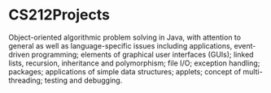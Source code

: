# CS212Projects

Object-oriented algorithmic problem solving in Java, with attention to general as well as language-specific issues including applications, event-driven programming; elements of graphical user interfaces (GUIs); linked lists, recursion, inheritance and polymorphism; file I/O; exception handling; packages; applications of simple data structures; applets; concept of multi-threading; testing and debugging.
